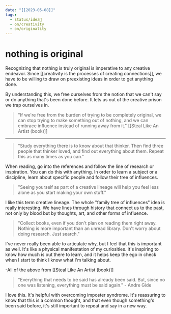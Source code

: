 ```yaml
---
date: "[[2023-05-08]]"
tags:
  - status/idea🌱
  - on/creativity
  - on/originality
---
```

# nothing is original



Recognizing that nothing is truly original is imperative to any creative endeavor. Since [[creativity is the processes of creating connections]], we have to be willing to draw on preexisting ideas in order to get anything done.

By understanding this, we free ourselves from the notion that we can't say or do anything that's been done before. It lets us out of the creative prison we trap ourselves in.

> "If we're free from the burden of trying to be completely original, we can stop trying to make something out of nothing, and we can embrace influence instead of running away from it." [[Steal Like An Artist (book)]]


---



> "Study everything there is to know about that thinker. Then find three people that thinker loved, and find out everything about them. Repeat this as many times as you can."

 When reading, go into the references and follow the line of research or inspiration. You can do this with anything.
In order to learn a subject or a discipline, learn about specific people and follow their tree of influences.

> "Seeing yourself as part of a creative lineage will help you feel less alone as you start making your own stuff."

I like this term creative lineage. The whole "family tree of influences" idea is really interesting. We have lines through history that connect us to the past, not only by blood but by thoughts, art, and other forms of influence.

> "Collect books, even if you don't plan on reading them right away. Nothing is more important than an unread library. Don't worry about doing research. Just search."

I've never really been able to articulate why, but I feel that this is important as well. It's like a physical manifestation of my curiosities. It's inspiring to know how much is out there to learn, and it helps keep the ego in check when I start to think I know what I'm talking about.

-All of the above from [[Steal Like An Artist (book)]]



> "Everything that needs to be said has already been said. But, since no one was listening, everything must be said again." - Andre Gide

I love this. It's helpful with overcoming imposter syndrome. It's reassuring to know that this is a common thought, and that even though something's been said before, it's still important to repeat and say in a new way.

